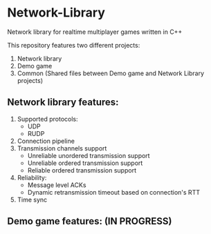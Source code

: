 # Network-Library
Network library for realtime multiplayer games written in C++

This repository features two different projects:
1. Network library
2. Demo game
3. Common (Shared files between Demo game and Network Library projects)

## Network library features:
1. Supported protocols:
   - UDP
   - RUDP
2. Connection pipeline
3. Transmission channels support
   - Unreliable unordered transmission support
   - Unreliable ordered transmission support
   - Reliable ordered transmission support
4. Reliability:
   - Message level ACKs
   - Dynamic retransmission timeout based on connection's RTT
5. Time sync

## Demo game features: (IN PROGRESS)
